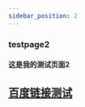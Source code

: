```yaml
---
sidebar_position: 2
---
```


### testpage2

#### 这是我的测试页面2
## [百度链接测试](https://pan.baidu.com/s/1_NekRw0iiHkXVYvtZUaQvA?pwd=9980 "双镜奇缘")

